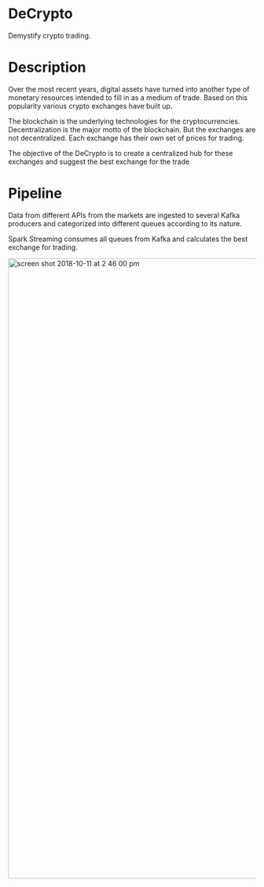 # DeCrypto
Demystify crypto trading. 

# Description

Over the most recent years, digital assets have turned into another type of monetary resources intended to fill in as a medium of trade. Based on this popularity various crypto exchanges have built up.

The blockchain is the underlying technologies for the cryptocurrencies. Decentralization is the major motto of the blockchain. But the exchanges are not decentralized. Each exchange has their own set of prices for trading.

The objective of the DeCrypto is to create a centralized hub for these exchanges and suggest the best exchange for the trade

# Pipeline

Data from different  APIs from the markets are ingested to several Kafka producers and categorized into different queues according to its nature.

Spark Streaming consumes all queues from Kafka and calculates the best exchange for trading.

<img width="1260" alt="screen shot 2018-10-11 at 2 46 00 pm" src="https://user-images.githubusercontent.com/31057560/46826660-8b29db80-cd64-11e8-951f-34b992d66fc4.png">

